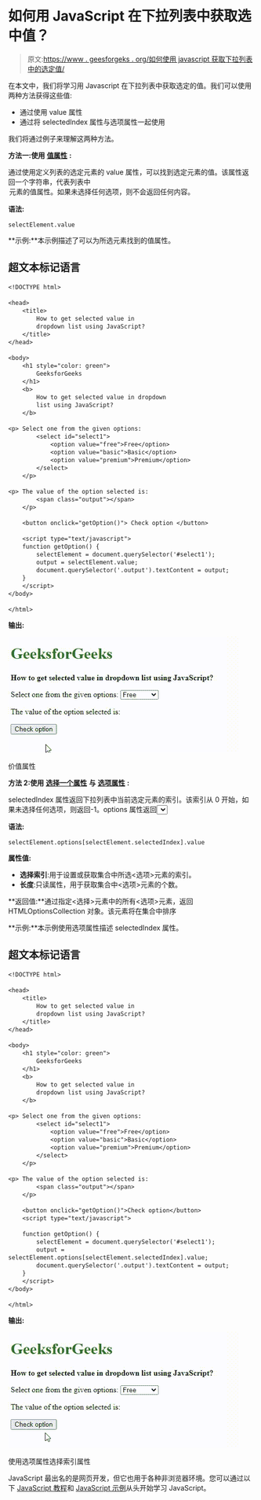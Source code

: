 # 如何用 JavaScript 在下拉列表中获取选中值？

> 原文:[https://www . geesforgeks . org/如何使用 javascript 获取下拉列表中的选定值/](https://www.geeksforgeeks.org/how-to-get-selected-value-in-dropdown-list-using-javascript/)

在本文中，我们将学习用 Javascript 在下拉列表中获取选定的值。我们可以使用两种方法获得这些值:

*   通过使用 value 属性
*   通过将 selectedIndex 属性与选项属性一起使用

我们将通过例子来理解这两种方法。

**方法一:使用** [**值属性**](https://www.geeksforgeeks.org/html-dom-value-property/) **:**

通过使用定义列表的选定元素的 value 属性，可以找到选定元素的值。该属性返回一个字符串，代表列表中<option>元素的值属性。如果未选择任何选项，则不会返回任何内容。</option>

**语法:**

```
selectElement.value
```

**示例:**本示例描述了可以为所选元素找到的值属性。

## 超文本标记语言

```
<!DOCTYPE html>

<head>
    <title>
        How to get selected value in
        dropdown list using JavaScript?
    </title>
</head>

<body>
    <h1 style="color: green">
        GeeksforGeeks
    </h1>
    <b>
        How to get selected value in dropdown
        list using JavaScript?
    </b>

<p> Select one from the given options:
        <select id="select1">
            <option value="free">Free</option>
            <option value="basic">Basic</option>
            <option value="premium">Premium</option>
        </select>
    </p>

<p> The value of the option selected is:
        <span class="output"></span>
    </p>

    <button onclick="getOption()"> Check option </button>

    <script type="text/javascript">
    function getOption() {
        selectElement = document.querySelector('#select1');
        output = selectElement.value;
        document.querySelector('.output').textContent = output;
    }
    </script>
</body>

</html>
```

**输出:**

![](img/3c37fb3dfc62efc6a78d653ed8796328.png)

价值属性

**方法 2:使用** [**选择一个属性**](https://www.geeksforgeeks.org/html-dom-select-selectedindex-property/) **与** [**选项属性**](https://www.geeksforgeeks.org/html-dom-option-value-property/) **:**

selectedIndex 属性返回下拉列表中当前选定元素的索引。该索引从 0 开始，如果未选择任何选项，则返回-1。options 属性返回<select>下拉列表中所有选项元素的集合。元素根据页面的源代码进行排序。在可以与此属性一起使用以获取所选元素之前找到的索引。使用 value 属性可以找到该选项的值。</select>

**语法:**

```
selectElement.options[selectElement.selectedIndex].value
```

**属性值:**

*   **选择索引**:用于设置或获取集合中所选<选项>元素的索引。
*   **长度**:只读属性，用于获取集合中<选项>元素的个数。

**返回值:**通过指定<选择>元素中的所有<选项>元素，返回 HTMLOptionsCollection 对象。该元素将在集合中排序

**示例:**本示例使用选项属性描述 selectedIndex 属性。

## 超文本标记语言

```
<!DOCTYPE html>

<head>
    <title>
        How to get selected value in
        dropdown list using JavaScript?
    </title>
</head>

<body>
    <h1 style="color: green">
        GeeksforGeeks
    </h1>
    <b>
        How to get selected value in
        dropdown list using JavaScript?
    </b>

<p> Select one from the given options:
        <select id="select1">
            <option value="free">Free</option>
            <option value="basic">Basic</option>
            <option value="premium">Premium</option>
        </select>
    </p>

<p> The value of the option selected is:
        <span class="output"></span>
    </p>

    <button onclick="getOption()">Check option</button>
    <script type="text/javascript">

    function getOption() {
        selectElement = document.querySelector('#select1');
        output = selectElement.options[selectElement.selectedIndex].value;
        document.querySelector('.output').textContent = output;
    }
    </script>
</body>

</html>
```

**输出:**

![](img/1203f5f7bfc5d8781479f8b4c4eb3e5d.png)

使用选项属性选择索引属性

JavaScript 最出名的是网页开发，但它也用于各种非浏览器环境。您可以通过以下 [JavaScript 教程](https://www.geeksforgeeks.org/javascript-tutorial/)和 [JavaScript 示例](https://www.geeksforgeeks.org/javascript-examples/)从头开始学习 JavaScript。